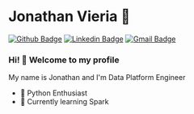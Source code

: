 # Jonathan Vieria :mage:

[![Github Badge](https://img.shields.io/badge/-Github-000?style=flat-square&logo=Github&logoColor=white&link=https://github.com/jonathan-vieira)](https://github.com/jonathan-vieira)
[![Linkedin Badge](https://img.shields.io/badge/-LinkedIn-blue?style=flat-square&logo=Linkedin&logoColor=white&link=https://www.linkedin.com/in/jonathan-vieira/)](https://www.linkedin.com/in/jonathan-vieira/)
[![Gmail Badge](https://img.shields.io/badge/-Gmail-c14438?style=flat-square&logo=Gmail&logoColor=white&link=mailto:joonathan.vieira@gmail.com)](mailto:joonathan.vieira@gmail.com)

### Hi! 👋 Welcome to my profile

My name is Jonathan and I'm Data Platform Engineer

 - :snake: Python Enthusiast
 - 🌱 Currently learning Spark
